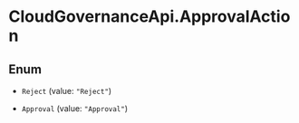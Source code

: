 # CloudGovernanceApi.ApprovalAction

## Enum


* `Reject` (value: `"Reject"`)

* `Approval` (value: `"Approval"`)



